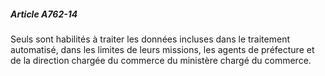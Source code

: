##### Article A762-14

Seuls sont habilités à traiter les données incluses dans le traitement automatisé, dans les limites de leurs missions, les agents de préfecture et de la direction chargée du commerce du ministère chargé du commerce.

